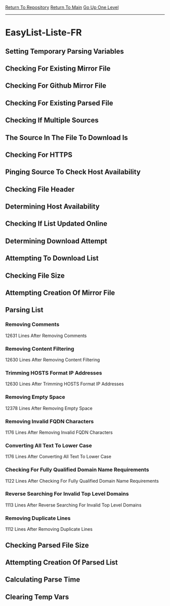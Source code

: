 [Return To Repository](https://github.com/deathbybandaid/piholeparser/)
[Return To Main](https://github.com/deathbybandaid/piholeparser/blob/master/RecentRunLogs/Mainlog.md)
[Go Up One Level](https://github.com/deathbybandaid/piholeparser/blob/master/RecentRunLogs/TopLevelScripts/30-Processing-Blacklists.md)
____________________________________
# EasyList-Liste-FR
## Setting Temporary Parsing Variables
## Checking For Existing Mirror File
## Checking For Github Mirror File
## Checking For Existing Parsed File
## Checking If Multiple Sources
## The Source In The File To Download Is
## Checking For HTTPS
## Pinging Source To Check Host Availability
## Checking File Header
## Determining Host Availability
## Checking If List Updated Online
## Determining Download Attempt
## Attempting To Download List
## Checking File Size
## Attempting Creation Of Mirror File
## Parsing List
### Removing Comments
12631 Lines After Removing Comments
### Removing Content Filtering
12630 Lines After Removing Content Filtering
### Trimming HOSTS Format IP Addresses
12630 Lines After Trimming HOSTS Format IP Addresses
### Removing Empty Space
12378 Lines After Removing Empty Space
### Removing Invalid FQDN Characters
1176 Lines After Removing Invalid FQDN Characters
### Converting All Text To Lower Case
1176 Lines After Converting All Text To Lower Case
### Checking For Fully Qualified Domain Name Requirements
1122 Lines After Checking For Fully Qualified Domain Name Requirements
### Reverse Searching For Invalid Top Level Domains
1113 Lines After Reverse Searching For Invalid Top Level Domains
### Removing Duplicate Lines
1112 Lines After Removing Duplicate Lines
## Checking Parsed File Size
## Attempting Creation Of Parsed List
## Calculating Parse Time
## Clearing Temp Vars
